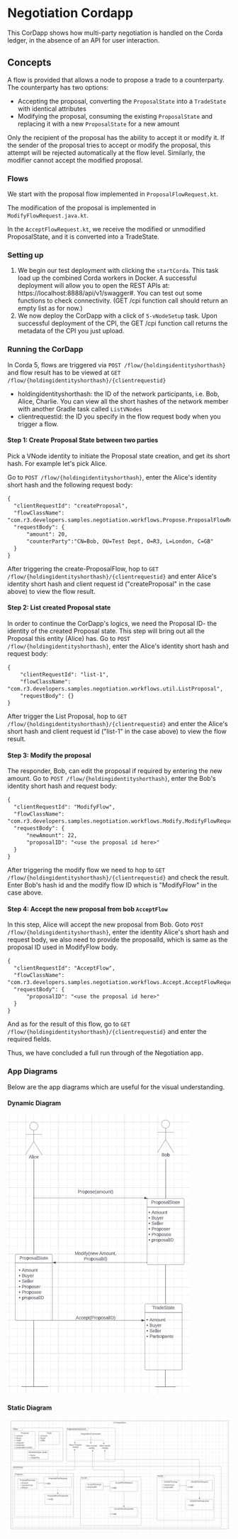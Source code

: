 # Negotiation Cordapp

This CorDapp shows how multi-party negotiation is handled on the Corda ledger, in the absence of an API for user
interaction.

## Concepts

A flow is provided that allows a node to propose a trade to a counterparty. The counterparty has two options:

* Accepting the proposal, converting the `ProposalState` into a `TradeState` with identical attributes
* Modifying the proposal, consuming the existing `ProposalState` and replacing it with a new `ProposalState` for a new
  amount

Only the recipient of the proposal has the ability to accept it or modify it. If the sender of the proposal tries to
accept or modify the proposal, this attempt will be rejected automatically at the flow level. Similarly, the modifier cannot accept the modified proposal.

### Flows

We start with the proposal flow implemented in `ProposalFlowRequest.kt`.


The modification of the proposal is implemented in `ModifyFlowRequest.java.kt`.


In the `AcceptFlowRequest.kt`, we receive the modified or unmodified ProposalState, and it is converted into a TradeState.



### Setting up

1. We begin our test deployment with clicking the `startCorda`. This task load up the combined Corda workers in Docker.
   A successful deployment will allow you to open the REST APIs at: https://localhost:8888/api/v1/swagger#. You can test out some
   functions to check connectivity. (GET /cpi function call should return an empty list as for now.)
2. We now deploy the CorDapp with a click of `5-vNodeSetup` task. Upon successful deployment of the CPI, the GET /cpi function call returns the metadata of the CPI you just upload.



### Running the CorDapp

In Corda 5, flows are triggered via `POST /flow/{holdingidentityshorthash}` and flow result has to be viewed at `GET /flow/{holdingidentityshorthash}/{clientrequestid}`
* holdingidentityshorthash: the ID of the network participants, i.e. Bob, Alice, Charlie. You can view all the short hashes of the network member with another Gradle task called `ListVNodes`
* clientrequestid: the ID you specify in the flow request body when you trigger a flow.

#### Step 1: Create Proposal State between two parties
Pick a VNode identity to initiate the Proposal state creation, and get its short hash. For example let's pick Alice.

Go to `POST /flow/{holdingidentityshorthash}`, enter the Alice's identity short hash and the following request body:
```
{
  "clientRequestId": "createProposal",
  "flowClassName": "com.r3.developers.samples.negotiation.workflows.Propose.ProposalFlowRequest",
  "requestBody": {
      "amount": 20,
      "counterParty":"CN=Bob, OU=Test Dept, O=R3, L=London, C=GB"
  }
}
```
After triggering the create-ProposalFlow, hop to `GET /flow/{holdingidentityshorthash}/{clientrequestid}` and enter Alice's identity short hash and client request id ("createProposal" in the case above) to view the flow result.


#### Step 2: List created Proposal state
In order to continue the CorDapp's logics, we need the Proposal ID- the identity of the created Proposal state. This step will bring out all the Proposal this entity (Alice) has.
Go to `POST /flow/{holdingidentityshorthash}`, enter the Alice's identity short hash and request body:
```
{
    "clientRequestId": "list-1",
    "flowClassName": "com.r3.developers.samples.negotiation.workflows.util.ListProposal",
    "requestBody": {}
}
```
After trigger the List Proposal, hop to `GET /flow/{holdingidentityshorthash}/{clientrequestid}` and enter the Alice's short hash and client request id ("list-1" in the case above) to view the flow result.


#### Step 3: Modify the proposal 
The responder, Bob, can edit the proposal if required by entering the new amount. 
Go to `POST /flow/{holdingidentityshorthash}`, enter the Bob's identity short hash and request body:
```
{
  "clientRequestId": "ModifyFlow",
  "flowClassName": "com.r3.developers.samples.negotiation.workflows.Modify.ModifyFlowRequest",
  "requestBody": {
      "newAmount": 22,
      "proposalID": "<use the proposal id here>"
  }
}
```
After triggering the modify flow we need to hop to `GET /flow/{holdingidentityshorthash}/{clientrequestid}` and check the result. Enter Bob's hash id and the modify flow ID which is "ModifyFlow" in the case above.


#### Step 4: Accept the new proposal from bob  `AcceptFlow`
In this step, Alice will accept the new proposal from Bob.
Goto `POST /flow/{holdingidentityshorthash}`, enter the identity Alice's short hash and request body, we also need to provide the proposalId, which is same as the proposal ID used in ModifyFlow body. 
```
{
  "clientRequestId": "AcceptFlow",
  "flowClassName": "com.r3.developers.samples.negotiation.workflows.Accept.AcceptFlowRequest",
  "requestBody": {
      "proposalID": "<use the proposal id here>"
  }
}
```
And as for the result of this flow, go to `GET /flow/{holdingidentityshorthash}/{clientrequestid}` and enter the required fields.

Thus, we have concluded a full run through of the Negotiation app.

### App Diagrams
Below are the app diagrams which are useful for the visual understanding.

#### Dynamic Diagram


![img_2.png](negotiation-sequence-diagram.png)





#### Static Diagram

![img.png](negotiation-design-diagram.png)





